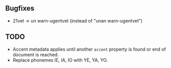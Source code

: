 ## Bugfixes

* 21vet -> un warn-ugentvet (instead of "unan warn-ugentvet")

## TODO

* Accent metadata applies until another `accent` property is found or end of document is reached.
* Replace phonemes IE, IA, IO with YE, YA, YO.
